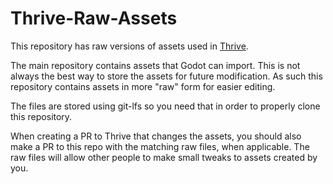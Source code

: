 # Thrive-Raw-Assets

This repository has raw versions of assets used in [Thrive](https://github.com/Revolutionary-Games/Thrive).

The main repository contains assets that Godot can import. This is not
always the best way to store the assets for future modification. As
such this repository contains assets in more "raw" form for easier editing.

The files are stored using git-lfs so you need that in order to properly clone this repository.

When creating a PR to Thrive that changes the assets, you should also
make a PR to this repo with the matching raw files, when
applicable. The raw files will allow other people to make small
tweaks to assets created by you.

